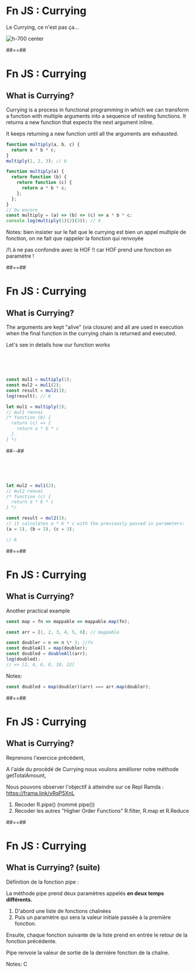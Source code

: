 <!-- .slide -->

# Fn JS : Currying

Le Currying, ce n'est pas ça... <!-- .element: class="text-center" -->

![h-700 center](./assets/images/currying.png)

##==##

<!-- .slide: class="with-code" -->

# Fn JS : Currying

## What is Currying?

Currying is a process in functional programming in which we can transform a function with multiple arguments into a sequence of nesting functions. It returns a new function that expects the next argument inline.

It keeps returning a new function until all the arguments are exhausted.

```javascript
function multiply(a, b, c) {
  return a * b * c;
}
multiply(1, 2, 3); // 6

function multiply(a) {
  return function (b) {
    return function (c) {
      return a * b * c;
    };
  };
}
// Ou encore
const multiply = (a) => (b) => (c) => a * b * c;
console.log(multiply(1)(2)(3)); // 6
```

Notes:
bien insister sur le fait que le currying est bien un appel multiple de fonction, on ne fait que rappeler la fonction qui renvoyée

/!\ à ne pas confondre avec le HOF !! car HOF prend une fonction en paramètre !

##==##

<!-- .slide: class="two-column" -->

# Fn JS : Currying

## What is Currying?

The arguments are kept "alive" (via closure) and all are used in execution when the final function in the currying chain is returned and executed.

Let's see in details how our function works

<!-- .slide: class="with-code" -->

<br />
<br />
<br />

```javascript
const mul1 = multiply(1);
const mul2 = mul1(2);
const result = mul2(3);
log(result); // 6
```

```javascript
let mul1 = multiply(1);
// mul1 renvoi
/* function (b) {
  return (c) => {
    return a * b * c
  }
} */
```

##--##

<!-- .slide: class="with-code" -->

<br />
<br />
<br />

```javascript
let mul2 = mul1(2);
// mul2 renvoi
/* function (c) {
  return a * b * c
} */
```

```javascript
const result = mul2(3);
// it calculates a * b * c with the previously passed in parameters:
(a = 1), (b = 2), (c = 3);

// 6
```

##==##

<!-- .slide: class="with-code" -->

# Fn JS : Currying

## What is Currying?

Another practical example

```javascript
const map = fn => mappable => mappable.map(fn);

const arr = [1, 2, 3, 4, 5, 6]; // mappable

const doubler = n => n \* 2; //fn
const doubleAll = map(doubler);
const doubled = doubleAll(arr);
log(doubled);
// => [2, 4, 6, 8, 10, 12]
```

Notes:

```javascript
const doubled = map(doubler)(arr) === arr.map(doubler);
```

##==##

<!-- .slide:-->

# Fn JS : Currying

## What is Currying?

Reprenons l'exercice précédent,

A l'aide du procédé de Currying nous voulons améliorer notre méthode getTotalAmount,

Nous pouvons observer l'objectif à atteindre sur ce Repl Ramda : https://frama.link/vRqP5XnL

1. Recoder R.pipe() (nommé pipe())
2. Recoder les autres "Higher Order Functions" R.filter, R.map et R.Reduce

##==##

<!-- .slide -->

# Fn JS : Currying

## What is Currying? (suite)

Définition de la fonction pipe :

La méthode pipe prend deux paramètres appelés **en deux temps différents.**

1. D'abord une liste de fonctions chaînées
2. Puis un paramètre qui sera la valeur initiale passée à la première fonction.

Ensuite, chaque fonction suivante de la liste prend en entrée le retour de la fonction précédente.

Pipe renvoie la valeur de sortie de la dernière fonction de la chaîne.

Notes:
C
